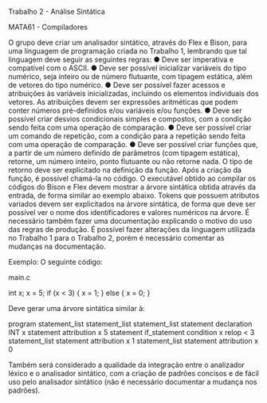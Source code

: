 Trabalho 2 - Análise Sintática

MATA61 - Compiladores

O grupo deve criar um analisador sintático, através do Flex e Bison,
para uma linguagem de programação criada no Trabalho 1, lembrando
que tal linguagem deve seguir as seguintes regras:
● Deve ser imperativa e compatível com o ASCII.
● Deve ser possível inicializar variáveis do tipo numérico, seja inteiro
ou de número flutuante, com tipagem estática, além de vetores do
tipo numérico.
● Deve ser possível fazer acessos e atribuições às variáveis
inicializadas, incluindo os elementos individuais dos vetores. As
atribuições devem ser expressões aritméticas que podem conter
números pré-definidos e/ou variáveis e/ou funções.
● Deve ser possível criar desvios condicionais simples e compostos,
com a condição sendo feita com uma operação de comparação.
● Deve ser possível criar um comando de repetição, com a condição
para a repetição sendo feita com uma operação de comparação.
● Deve ser possível criar funções que, a partir de um número
definido de parâmetros (com tipagem estática), retorne, um
número inteiro, ponto flutuante ou não retorne nada. O tipo de
retorno deve ser explicitado na definição da função. Após a
criação da função, é possível chamá-la no código.
O executável obtido ao compilar os códigos do Bison e Flex devem
mostrar a árvore sintática obtida através da entrada, de forma similar ao
exemplo abaixo. Tokens que possuem atributos variados devem ser
explicitados na árvore sintática, de forma que deve ser possível ver o
nome dos identificadores e valores numéricos na árvore.
É necessário também fazer uma documentação explicando o motivo do
uso das regras de produção. É possível fazer alterações da linguagem
utilizada no Trabalho 1 para o Trabalho 2, porém é necessário comentar
as mudanças na documentação.

Exemplo:
O seguinte código:

main.c

int x;
x = 5;
if (x < 3) {
    x = 1;
} else {
    x = 0;
}

Deve gerar uma árvore sintática similar à:


program
    statement_list
        statement_list
            statement_list
                statement
                    declaration
                        INT
                        x
            statement
                attribution
                    x
                    5
        statement
            if_statement
                condition
                    x
                    relop
                        <
                    3
                statement_list
                    statement
                        attribution
                            x
                            1
                statement_list
                    statement
                        attribution
                            x
                            0


Também será considerado a qualidade da integração entre o analizador
léxico e o analisador sintático, com a criação de padrões concisos e de
fácil uso pelo analisador sintático (não é necessário documentar a
mudança nos padrões).
